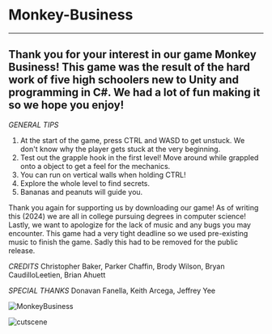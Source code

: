 # Monkey-Business

-----------------------------------------------------------------------------------------------------------------------------------------------------------------------------------------------------------------
Thank you for your interest in our game Monkey Business! This game was the result of the hard work of five high schoolers new to Unity and programming in C#. We had a lot of fun making it so we hope you enjoy!
-----------------------------------------------------------------------------------------------------------------------------------------------------------------------------------------------------------------

*GENERAL TIPS*
1. At the start of the game, press CTRL and WASD to get unstuck. We don't know why the player gets stuck at the very beginning.
2. Test out the grapple hook in the first level! Move around while grappled onto a object to get a feel for the mechanics.
3. You can run on vertical walls when holding CTRL! 
4. Explore the whole level to find secrets.
5. Bananas and peanuts will guide you.

Thank you again for supporting us by downloading our game! As of writing this (2024) we are all in college pursuing degrees in computer science! 
Lastly, we want to apologize for the lack of music and any bugs you may encounter. This game had a very tight deadline so we used pre-existing music to finish the game. 
Sadly this had to be removed for the public release.

*CREDITS*
Christopher Baker, Parker Chaffin, Brody Wilson, Bryan CaudilloLeetien, Brian Ahuett

*SPECIAL THANKS*
Donavan Fanella, Keith Arcega, Jeffrey Yee

![MonkeyBusiness](https://github.com/user-attachments/assets/94427800-9bea-4f56-a414-72d3aabfe8f3)

![cutscene](https://github.com/user-attachments/assets/2710a88b-db7a-4dc3-a279-bacf149fa6de)
